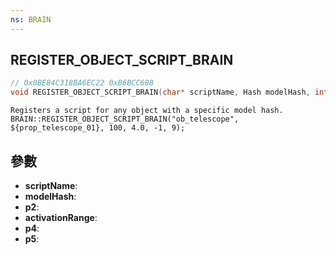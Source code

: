 ```yaml
---
ns: BRAIN
---
```

## REGISTER_OBJECT_SCRIPT_BRAIN

```c
// 0x0BE84C318BA6EC22 0xB6BCC608
void REGISTER_OBJECT_SCRIPT_BRAIN(char* scriptName, Hash modelHash, int p2, float activationRange, int p4, int p5);
```

```
Registers a script for any object with a specific model hash.  
BRAIN::REGISTER_OBJECT_SCRIPT_BRAIN("ob_telescope", ${prop_telescope_01}, 100, 4.0, -1, 9);  
```

## 參數
* **scriptName**: 
* **modelHash**: 
* **p2**: 
* **activationRange**: 
* **p4**: 
* **p5**: 

